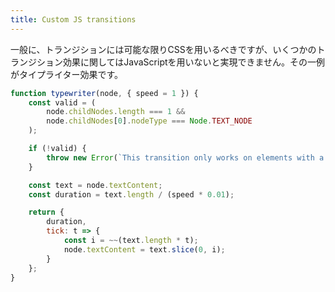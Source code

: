 ```yaml
---
title: Custom JS transitions
---
```


一般に、トランジションには可能な限りCSSを用いるべきですが、いくつかのトランジション効果に関してはJavaScriptを用いないと実現できません。その一例がタイプライター効果です。

```js
function typewriter(node, { speed = 1 }) {
	const valid = (
		node.childNodes.length === 1 &&
		node.childNodes[0].nodeType === Node.TEXT_NODE
	);

	if (!valid) {
		throw new Error(`This transition only works on elements with a single text node child`);
	}

	const text = node.textContent;
	const duration = text.length / (speed * 0.01);

	return {
		duration,
		tick: t => {
			const i = ~~(text.length * t);
			node.textContent = text.slice(0, i);
		}
	};
}
```
